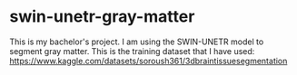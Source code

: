 # swin-unetr-gray-matter
This is my bachelor's project. I am using the SWIN-UNETR model to segment gray matter.
This is the training dataset that I have used: https://www.kaggle.com/datasets/soroush361/3dbraintissuesegmentation
